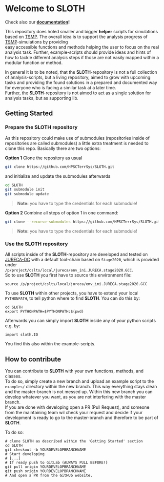 # Welcome to SLOTH

Check also our **[documentation](https://hpscterrsys.github.io/SLOTH/README.html)!**  

This repository does holed smaller and bigger **helper** scripts for simulations 
based on [TSMP](https://www.terrsysmp.org/). The overall idea is to support the 
analysis progress of [TSMP](https://www.terrsysmp.org/)-simulations by providing  
easy accessible functions and methods helping the user to focus on the real 
analysis task. Further, example-scripts should provide ideas and hints of how to 
tackle different analysis steps if those are not easily mapped within a modular 
function or method.  

In general it is to be noted, that the **SLOTH**-repository is not a full 
collection of analysis-scripts, but a living repository, aimed to grow with 
upcoming tasks and providing the found solutions in a prepared and documented 
way for everyone who is facing a similar task at a later time.    
Further, the **SLOTH**-repository is not aimed to act as a single solution for 
analysis tasks, but as supporting lib.


## Getting Started

### Prepare the SLOTH repository
As this repository could make use of submodules (repositories inside of 
repositories are called submodules) a little extra treatment is needed to clone 
this repo. Basically there are two options:

**Option 1**
Clone the repository as usual 
``` bash
git clone https://github.com/HPSCTerrSys/SLOTH.git
```
and initialize and update the submodules afterwards
``` bash
cd SLOTH
git submodule init 
git submodule update
```
>**Note:** you have to type the credentials for each submodule!

**Option 2**
Combine all steps of option 1 in one command:
``` bash
git clone --recurse-submodules https://github.com/HPSCTerrSys/SLOTH.git
```
> **Note:** you have to type the credentials for each submodule!


### Use the SLOTH repository  
All scripts inside of the **SLOTH**-repository are developed and tested on 
[JURECA-DC](https://www.fz-juelich.de/en/ias/jsc/systems/supercomputers/jureca) 
with a default tool-chain based on `Stage2020`, which is provided under  
`/p/project/cslts/local/jureca/env_ini.JURECA.stage2020.GCC`.  
So to use **SLOTH** you first have to source this environment file:  
```
source /p/project/cslts/local/jureca/env_ini.JURECA.stage2020.GCC
```
  
To use **SLOTH** within other projects, you have to extend your local 
`PYTHONPATH`, to tell python where to find **SLOTH**. You can do this by:  
```
cd SLOTH  
export PYTHONPATH=$PYTHONPATH:$(pwd)
```
Afterwards you can simply import **SLOTH** inside any of your python scripts 
e.g. by:
```
import sloth.IO
```
You find this also within the example-scripts.

## How to contribute
You can contribute to **SLOTH** with your own functions, methods, and classes.  
To do so, simply create a new branch and upload an example script to the 
`examples/` directory within the new branch. This way everything stays clean 
and the master-branch is not messed up. Within this new branch you can develop 
whatever you want, as you are not interfering with the master branch.   
If you are done with developing open a PR (Pull Request), and someone from the 
maintaining team wil check your request and decide if your development is ready 
to go to the master-branch and therefore to be part of **SLOTH**.  

To do so:  
```
# clone SLOTH as described within the 'Getting Started' section
cd SLOTH
git checkout -b YOURDEVELOPBRANCHNAME
# Start developing
# [...]
# If ready push to GitLab (ALWAYS PULL BEFORE!)
git pull origin YOURDEVELOPBRANCHNAME
git push origin YOURDEVELOPBRANCHNAME
# And open a PR from the GitHUb website.
```
